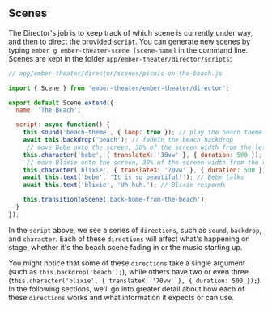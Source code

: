 ## Scenes

The Director's job is to keep track of which scene is currently under way, and then to direct the provided `script`. You can generate new scenes by typing `ember g ember-theater-scene [scene-name]` in the command line. Scenes are kept in the folder `app/ember-theater/director/scripts`:

```js
// app/ember-theater/director/scenes/picnic-on-the-beach.js

import { Scene } from 'ember-theater/ember-theater/director';

export default Scene.extend({
  name: 'The Beach',

  script: async function() {
    this.sound('beach-theme', { loop: true }); // play the beach theme
    await this.backdrop('beach'); // fadeIn the beach backdrop
     // move Bebe onto the screen, 30% of the screen width from the left
    this.character('bebe', { translateX: '30vw' }, { duration: 500 });
     // move Blixie onto the screen, 30% of the screen width from the right
    this.character('blixie', { translateX: '70vw' }, { duration: 500 });
    await this.text('bebe', 'It is so beautiful!'); // Bebe talks
    await this.text('blixie', 'Uh-huh.'); // Blixie responds

    this.transitionToScene('back-home-from-the-beach');
  }
});
```

In the `script` above, we see a series of `directions`, such as `sound`, `backdrop`, and `character`. Each of these `directions` will affect what's happening on stage, whether it's the beach scene fading in or the music starting up.

You might notice that some of these `directions` take a single argument (such as `this.backdrop('beach');`), while others have two or even three (`this.character('blixie', { translateX: '70vw' }, { duration: 500 });`). In the following sections, we'll go into greater detail about how each of these `directions` works and what information it expects or can use.

